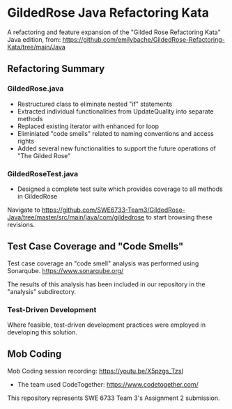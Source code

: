 # GildedRose Java Refactoring Kata

A refactoring and feature expansion of the "Gilded Rose Refactoring Kata" Java edition, from:
https://github.com/emilybache/GildedRose-Refactoring-Kata/tree/main/Java

## Refactoring Summary

### GildedRose.java

- Restructured class to eliminate nested "if" statements
- Extracted individual functionalities from UpdateQuality into separate methods
- Replaced existing iterator with enhanced for loop
- Eliminiated "code smells" related to naming conventions and access rights
- Added several new functionalities to support the future operations of "The Gilded Rose"

### GildedRoseTest.java

- Designed a complete test suite which provides coverage to all methods in GildedRose

Navigate to https://github.com/SWE6733-Team3/GildedRose-Java/tree/master/src/main/java/com/gildedrose 
to start browsing these revisions.

## Test Case Coverage and "Code Smells"

Test case coverage an "code smell" analysis was performed using Sonarqube. https://www.sonarqube.org/

The results of this analysis has been included in our repository in the "analysis" subdirectory.

### Test-Driven Development

Where feasible, test-driven development practices were employed in developing this solution.

## Mob Coding

Mob Coding session recording: https://youtu.be/X5pzgs_TzsI

- The team used CodeTogether: https://www.codetogether.com/

This repository represents SWE 6733 Team 3's Assignment 2 submission.
